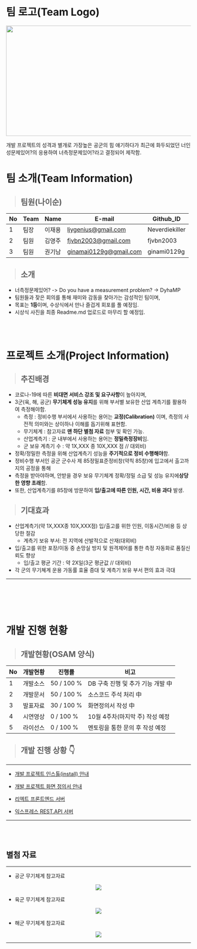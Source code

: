# 팀 로고(Team Logo)
<p align = "center">
<img src="https://user-images.githubusercontent.com/5003195/95662255-8de88280-0b70-11eb-9b0a-c1d85243c82a.jpg" width="600px" height="300px "></img>
</p>
개발 프로젝트의 성격과 별개로 가장높은 공군의 힘 얘기하다가 최근에 화두되었던 너인성문제있어?의 응용하여 너측정문제있어?라고 결정되어 제작함.


# 팀 소개(Team Information)

   >## 팀원(나이순)
   
No|Team|Name|E-mail|Github_ID
---|---|---|---|---
1|팀장|이재용|ljygenius@gmail.com|Neverdiekiller
2|팀원|김영주|fjvbn2003@gmail.com|fjvbn2003
3|팀원|권기남|ginamai0129g@gmail.com|ginami0129g


   >## 소개

   * 너측정문제있어? -> Do you have a measurement problem? -> DyhaMP
   * 팀원들과 잦은 회의를 통해 재미와 감동을 찾아가는 감성적인 팀이며,
   * 목표는 **1등**이며, 수상식에서 만나 즐겁게 회포를 풀 예정임.
   * 시상식 사진을 최종 Readme.md 업로드로 마무리 할 예정임.

<br></br>

# 프로젝트 소개(Project Information)


   >## 추진배경

   * 코로나-19에 따른 **비대면 서비스 강조 및 요구사항**이 높아지며,
   * 3군(육, 해, 공군) **무기체계 성능 유지**를 위해 부서별 보유한 산업 계측기를 활용하여 측정해야함.
     - 측정 : 정비수행 부서에서 사용하는 용어는 **교정(Calibration)** 이며, 측정의 사전적 의미와는 상이하나 이해를 돕기위해 표현함.
     - 무기체계 : 참고자료 **맨 하단 별첨 자료** 첨부 및 확인 가능.
     - 산업계측기 : 군 내부에서 사용하는 용어는 **정밀측정장비**임.
     - 군 보유 계측기 수 : 약 1X,XXX 종 10X,XXX 점 // 대외비)
   * 정확/정밀한 측정을 위해 산업계측기 성능을 **주기적으로 정비 수행해야**함.
   * 정비수행 부서인 공군 군수사 제 85정밀표준정비창(약칙 85창)에 입고에서 출고까지의 공정을 통해
   * 측정을 받아야하며, 안받을 경우 보유 무기체계 정확/정밀 소급 및 성능 유지에**상당한 영향 초래**함.
   * 또한, 산업계측기를 85창에 방문하여 **입/출고에 따른 인원, 시간, 비용 과다** 발생.


   >## 기대효과

   * 산업계측기(약 1X,XXX종 10X,XXX점) 입/출고를 위한 인원, 이동시간/비용 등 상당한 절감
     - 계측기 보유 부서: 전 지역에 산발적으로 산재(대외비)
   * 입/출고를 위한 포장/이동 중 손망실 방지 및 원격제어를 통한 측정 자동화로 품질신뢰도 향상
     - 입/출고 평균 기간 : 약 2X일(3군 평균값 // 대외비)
   * 각 군의 무기쳬계 운용 가동률 효율 증대 및 계측기 보유 부서 편의 효과 극대

---
<br></br>
---

# 개발 진행 현황

   >## 개발현황(OSAM 양식)

No|개발현황|진행률|비고
---|---|---|---
1|개발소스| 50 / 100 % |DB 구축 진행 및 추가 기능 개발 中
2|개발문서| 50 / 100 % |소스코드 주석 처리 中
3|발표자료| 30 / 100 % |화면정의서 작성 中
4|시연영상| 0 / 100 % |10월 4주차(마지막 주) 작성 예정
5|라이선스| 0 / 100 % |멘토링을 통한 문의 후 작성 예정


   >## 개발 진행 상황 👇
---
   - [개발 프로젝트 인스톨(install) 안내](INSTALL.md)

   - [개발 프로젝트 화면 정의서 안내](/PPT/Automated%20Measurement%20Service_UI_define%20file.pdf)

   - [리엑트 프론트엔드 서버](https://react-front-server.run.goorm.io/)

   - [익스프레스 REST.API 서버](https://express-server.run.goorm.io/)
---


<br></br>

## 별첨 자료
---
   - 공군 무기체계 참고자료

<p align = "center">
<img src="https://user-images.githubusercontent.com/5003195/96949147-2d6b2500-1522-11eb-8d8e-7352bb286923.png"></img>
</p>

   - 육군 무기체계 참고자료

<p align = "center">
<img src="https://user-images.githubusercontent.com/5003195/96949293-889d1780-1522-11eb-9f00-c452105b7754.png"></img>
</p>

   - 해군 무기체계 참고자료

<p align = "center">
<img src="https://user-images.githubusercontent.com/5003195/96949433-d154d080-1522-11eb-82b2-a169c2c60c9c.png"></img>
</p>

---